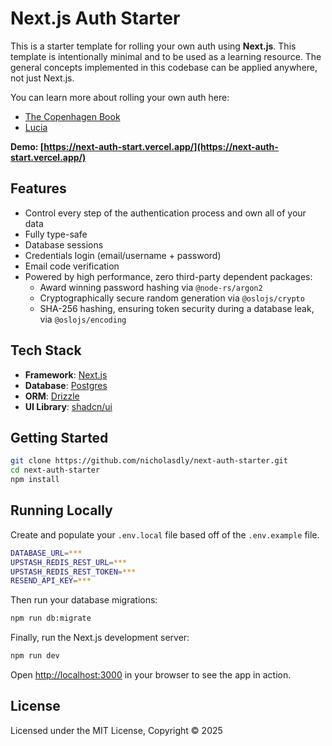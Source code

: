 # Next.js Auth Starter

This is a starter template for rolling your own auth using **Next.js**. This template is intentionally minimal and to be used as a learning resource. The general concepts implemented in this codebase can be applied anywhere, not just Next.js.

You can learn more about rolling your own auth here:

- [The Copenhagen Book](https://thecopenhagenbook.com/)
- [Lucia](https://lucia-auth.com/)

**Demo: [https://next-auth-start.vercel.app/](https://next-auth-start.vercel.app/)**

## Features

- Control every step of the authentication process and own all of your data
- Fully type-safe
- Database sessions
- Credentials login (email/username + password)
- Email code verification
- Powered by high performance, zero third-party dependent packages:
  - Award winning password hashing via `@node-rs/argon2`
  - Cryptographically secure random generation via `@oslojs/crypto`
  - SHA-256 hashing, ensuring token security during a database leak, via `@oslojs/encoding`

## Tech Stack

- **Framework**: [Next.js](https://nextjs.org/)
- **Database**: [Postgres](https://www.postgresql.org/)
- **ORM**: [Drizzle](https://orm.drizzle.team/)
- **UI Library**: [shadcn/ui](https://ui.shadcn.com/)

## Getting Started

```bash
git clone https://github.com/nicholasdly/next-auth-starter.git
cd next-auth-starter
npm install
```

## Running Locally

Create and populate your `.env.local` file based off of the `.env.example` file.

```bash
DATABASE_URL=***
UPSTASH_REDIS_REST_URL=***
UPSTASH_REDIS_REST_TOKEN=***
RESEND_API_KEY=***
```

Then run your database migrations:

```bash
npm run db:migrate
```

Finally, run the Next.js development server:

```bash
npm run dev
```

Open [http://localhost:3000](http://localhost:3000) in your browser to see the app in action.

## License

Licensed under the MIT License, Copyright © 2025
